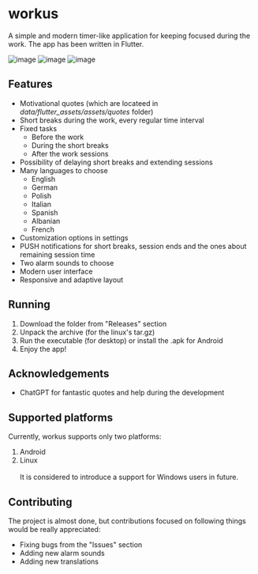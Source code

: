 # workus
A simple and modern timer-like application for keeping focused during the work. The app has been written in Flutter.

![image](https://github.com/SiekamCebule/workus/assets/61906978/edccd45a-1390-4d18-a28e-dced12354253)
![image](https://github.com/SiekamCebule/workus/assets/61906978/6802a0e5-e323-40f5-ad1c-6ff5194469cd)
![image](https://github.com/SiekamCebule/workus/assets/61906978/474e8631-120f-4973-81f5-1976d625a52a)

## Features
- Motivational quotes (which are locateed in *data/flutter_assets/assets/quotes* folder)
- Short breaks during the work, every regular time interval
- Fixed tasks
    - Before the work
    - During the short breaks
    - After the work sessions
- Possibility of delaying short breaks and extending sessions
- Many languages to choose
    - English
    - German
    - Polish
    - Italian
    - Spanish
    - Albanian
    - French
- Customization options in settings
- PUSH notifications for short breaks, session ends and the ones about remaining session time
- Two alarm sounds to choose
- Modern user interface
- Responsive and adaptive layout

## Running
1. Download the folder from "Releases" section
2. Unpack the archive (for the linux's tar.gz)
3. Run the executable (for desktop) or install the .apk for Android
4. Enjoy the app!
## Acknowledgements
- ChatGPT for fantastic quotes and help during the development

## Supported platforms
Currently, workus supports only two platforms:
1. Android
2. Linux <br> <br>
It is considered to introduce a support for Windows users in future.
## Contributing
The project is almost done, but contributions focused on following things would be really appreciated:
- Fixing bugs from the "Issues" section
- Adding new alarm sounds
- Adding new translations

